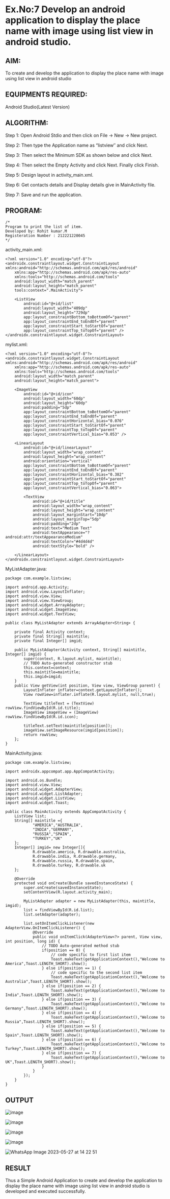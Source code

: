 
# Ex.No:7 Develop an android application to display the place name with image using list view in android studio.


## AIM:

To create and develop the application to display the place name with image using list view in android studio

## EQUIPMENTS REQUIRED:

Android Studio(Latest Version)

## ALGORITHM:

Step 1: Open Android Stdio and then click on File -> New -> New project.

Step 2: Then type the Application name as “listview″ and click Next. 

Step 3: Then select the Minimum SDK as shown below and click Next.

Step 4: Then select the Empty Activity and click Next. Finally click Finish.

Step 5: Design layout in activity_main.xml.

Step 6: Get contacts details and Display details give in MainActivity file.

Step 7: Save and run the application.

## PROGRAM:
```
/*
Program to print the list of item.
Developed by: Rohit kumar.M
Registeration Number : 212221220045
*/
```
activity_main.xml:

```
<?xml version="1.0" encoding="utf-8"?>
<androidx.constraintlayout.widget.ConstraintLayout xmlns:android="http://schemas.android.com/apk/res/android"
    xmlns:app="http://schemas.android.com/apk/res-auto"
    xmlns:tools="http://schemas.android.com/tools"
    android:layout_width="match_parent"
    android:layout_height="match_parent"
    tools:context=".MainActivity">

    <ListView
        android:id="@+id/list"
        android:layout_width="409dp"
        android:layout_height="729dp"
        app:layout_constraintBottom_toBottomOf="parent"
        app:layout_constraintEnd_toEndOf="parent"
        app:layout_constraintStart_toStartOf="parent"
        app:layout_constraintTop_toTopOf="parent" />
</androidx.constraintlayout.widget.ConstraintLayout>
```

mylist.xml:

```
<?xml version="1.0" encoding="utf-8"?>
<androidx.constraintlayout.widget.ConstraintLayout xmlns:android="http://schemas.android.com/apk/res/android"
    xmlns:app="http://schemas.android.com/apk/res-auto"
    xmlns:tools="http://schemas.android.com/tools"
    android:layout_width="match_parent"
    android:layout_height="match_parent">

    <ImageView
        android:id="@+id/icon"
        android:layout_width="60dp"
        android:layout_height="60dp"
        android:padding="5dp"
        app:layout_constraintBottom_toBottomOf="parent"
        app:layout_constraintEnd_toEndOf="parent"
        app:layout_constraintHorizontal_bias="0.076"
        app:layout_constraintStart_toStartOf="parent"
        app:layout_constraintTop_toTopOf="parent"
        app:layout_constraintVertical_bias="0.053" />

    <LinearLayout
        android:id="@+id/linearLayout"
        android:layout_width="wrap_content"
        android:layout_height="wrap_content"
        android:orientation="vertical"
        app:layout_constraintBottom_toBottomOf="parent"
        app:layout_constraintEnd_toEndOf="parent"
        app:layout_constraintHorizontal_bias="0.382"
        app:layout_constraintStart_toStartOf="parent"
        app:layout_constraintTop_toTopOf="parent"
        app:layout_constraintVertical_bias="0.063">

        <TextView
            android:id="@+id/title"
            android:layout_width="wrap_content"
            android:layout_height="wrap_content"
            android:layout_marginStart="10dp"
            android:layout_marginTop="5dp"
            android:padding="2dp"
            android:text="Medium Text"
            android:textAppearance="?android:attr/textAppearanceMedium"
            android:textColor="#4d4d4d"
            android:textStyle="bold" />

    </LinearLayout>
</androidx.constraintlayout.widget.ConstraintLayout>
```

MyListAdapter.java:

```
package com.example.listview;

import android.app.Activity;
import android.view.LayoutInflater;
import android.view.View;
import android.view.ViewGroup;
import android.widget.ArrayAdapter;
import android.widget.ImageView;
import android.widget.TextView;

public class MyListAdapter extends ArrayAdapter<String> {

    private final Activity context;
    private final String[] maintitle;
    private final Integer[] imgid;

    public MyListAdapter(Activity context, String[] maintitle, Integer[] imgid) {
        super(context, R.layout.mylist, maintitle);
        // TODO Auto-generated constructor stub
        this.context=context;
        this.maintitle=maintitle;
        this.imgid=imgid;
    }
    public View getView(int position, View view, ViewGroup parent) {
        LayoutInflater inflater=context.getLayoutInflater();
        View rowView=inflater.inflate(R.layout.mylist, null,true);

        TextView titleText = (TextView) rowView.findViewById(R.id.title);
        ImageView imageView = (ImageView) rowView.findViewById(R.id.icon);

        titleText.setText(maintitle[position]);
        imageView.setImageResource(imgid[position]);
        return rowView;
    };
}

```
MainActivity.java:

```
package com.example.listview;

import androidx.appcompat.app.AppCompatActivity;

import android.os.Bundle;
import android.view.View;
import android.widget.AdapterView;
import android.widget.ListAdapter;
import android.widget.ListView;
import android.widget.Toast;

public class MainActivity extends AppCompatActivity {
    ListView list;
    String[] maintitle ={
            "AMERICA","AUSTRALIA",
            "INDIA","GERMANY",
            "RUSSIA","SPAIN",
            "TURKEY","UK"
    };
    Integer[] imgid= new Integer[]{
            R.drawable.america, R.drawable.australia,
            R.drawable.india, R.drawable.germany,
            R.drawable.russia, R.drawable.spain,
            R.drawable.turkey, R.drawable.uk
    };

    @Override
    protected void onCreate(Bundle savedInstanceState) {
        super.onCreate(savedInstanceState);
        setContentView(R.layout.activity_main);

        MyListAdapter adapter = new MyListAdapter(this, maintitle, imgid);
        list = findViewById(R.id.list);
        list.setAdapter(adapter);

        list.setOnItemClickListener(new AdapterView.OnItemClickListener() {
            @Override
            public void onItemClick(AdapterView<?> parent, View view, int position, long id) {
                // TODO Auto-generated method stub
                if(position == 0) {
                    // code specific to first list item
                    Toast.makeText(getApplicationContext(),"Welcome to America",Toast.LENGTH_SHORT).show();
                } else if(position == 1) {
                    // code specific to the second list item
                    Toast.makeText(getApplicationContext(),"Welcome to Australia",Toast.LENGTH_SHORT).show();
                } else if(position == 2) {
                    Toast.makeText(getApplicationContext(),"Welcome to India",Toast.LENGTH_SHORT).show();
                } else if(position == 3) {
                    Toast.makeText(getApplicationContext(),"Welcome to Germany",Toast.LENGTH_SHORT).show();
                } else if(position == 4) {
                    Toast.makeText(getApplicationContext(),"Welcome to Russia",Toast.LENGTH_SHORT).show();
                } else if(position == 5) {
                    Toast.makeText(getApplicationContext(),"Welcome to Spain",Toast.LENGTH_SHORT).show();
                } else if(position == 6) {
                    Toast.makeText(getApplicationContext(),"Welcome to Turkey",Toast.LENGTH_SHORT).show();
                } else if(position == 7) {
                    Toast.makeText(getApplicationContext(),"Welcome to UK",Toast.LENGTH_SHORT).show();
                }
            }
        });
    }
}

```

## OUTPUT

![image](https://github.com/kannan0071/MAD-Ex.No-7/assets/119641638/fa94bd56-be41-49ff-b3e5-58b5eeded988)

![image](https://github.com/kannan0071/MAD-Ex.No-7/assets/119641638/0e18fb3b-2d0a-4f2d-beab-33902b6e855a)

![image](https://github.com/kannan0071/MAD-Ex.No-7/assets/119641638/e1b5c3da-4cfc-40dd-9aa1-6f651cb53038)

![image](https://github.com/kannan0071/MAD-Ex.No-7/assets/119641638/cad35478-0573-41de-a9e6-4d6f05670024)

![WhatsApp Image 2023-05-27 at 14 22 51](https://github.com/kannan0071/MAD-Ex.No-7/assets/119641638/c70622be-2398-42c3-b036-8dc9c71a7040)


## RESULT

Thus a Simple Android Application to create and develop the application to display the place name with image using list view in android studio is developed and executed successfully.
